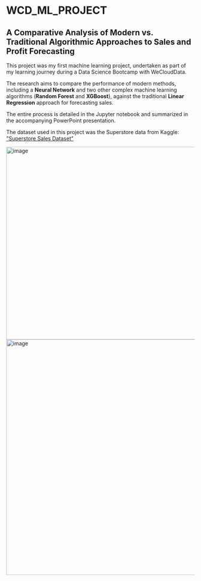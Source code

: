 # WCD_ML_PROJECT
## A Comparative Analysis of Modern vs. Traditional Algorithmic Approaches to Sales and Profit Forecasting

This project was my first machine learning project, undertaken as part of my learning journey during a Data Science Bootcamp with WeCloudData.

The research aims to compare the performance of modern methods, including a **Neural Network** and two other complex machine learning algorithms (**Random Forest** and **XGBoost**), against the traditional **Linear Regression** approach for forecasting sales.

The entire process is detailed in the Jupyter notebook and summarized in the accompanying PowerPoint presentation.

The dataset used in this project was the Superstore data from Kaggle: ["Superstore Sales Dataset"](https://www.kaggle.com/datasets/aditisaxena20/superstore-sales-dataset)



<img width="515" alt="image" src="https://github.com/user-attachments/assets/90d16696-30b4-4cae-8d19-3a0da2286c5e">



<img width="630" alt="image" src="https://github.com/user-attachments/assets/2799e491-eeda-4b4a-9fe6-a7859cb2a90d">




